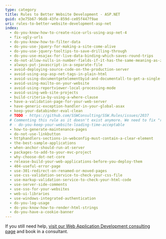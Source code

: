 ```yaml
---
type: category
title: Rules to Better Website Development - ASP.NET
guid: e3e75b67-96d8-43fe-859d-ce05f447f9ae
uri: rules-to-better-website-development-asp-net
index:
  - do-you-know-how-to-create-nice-urls-using-asp-net-4
  - fix-ugly-urls
  - do-you-know-how-to-filter-data
  - do-you-use-jquery-for-making-a-site-come-alive
  - do-you-use-jquery-tooltips-to-save-drilling-through
  - do-you-use-msajax-for-live-data-binding-which-saves-round-trips
  - do-not-allow-nulls-in-number-fields-if-it-has-the-same-meaning-as-zero
  - always-put-javascript-in-a-separate-file
  - avoid-deploying-source-code-on-the-production-server
  - avoid-using-asp-asp-net-tags-in-plain-html
  - avoid-using-documentgetelementbyid-and-documentall-to-get-a-single-element
  - avoid-using-mailto-on-your-website
  - avoid-using-reportviewer-local-processing-mode
  - avoid-using-web-site-projects
  - build-criteria-by-using-a-where-clause
  - have-a-validation-page-for-your-web-server
  - have-generic-exception-handler-in-your-global-asax
  - keep-your-databinder-eval-clean
  # TODO - https://github.com/SSWConsulting/SSW.Rules/issues/2037
  # Commenting this rule as it doesn't exist anymore. We need to fix "redirect" feature first.
  # - do-you-keep-your-website-loading-time-acceptable
  - how-to-generate-maintenance-pages
  - do-not-use-linkbutton
  - httphandlers-sections-in-webconfig-must-contain-a-clear-element
  - the-best-sample-applications
  - when-anchor-should-run-at-server
  - packages-to-add-to-your-mvc-project
  - why-choose-dot-net-core
  - release-build-your-web-applications-before-you-deploy-them
  - 404-useful-error-page
  - use-301-redirect-on-renamed-or-moved-pages
  - use-css-validation-service-to-check-your-css-file
  - use-markup-validation-service-to-check-your-html-code
  - use-server-side-comments
  - use-sso-for-your-websites
  - web-ui-libraries
  - use-windows-integrated-authentication
  - do-you-log-usage
  - do-you-know-how-to-render-html-strings
  - do-you-have-a-cookie-banner
---
```


If you still need help, [visit our Web Application Development consulting page](https://www.ssw.com.au/ssw/Consulting/Web-Applications.aspx) and book in a consultant.
